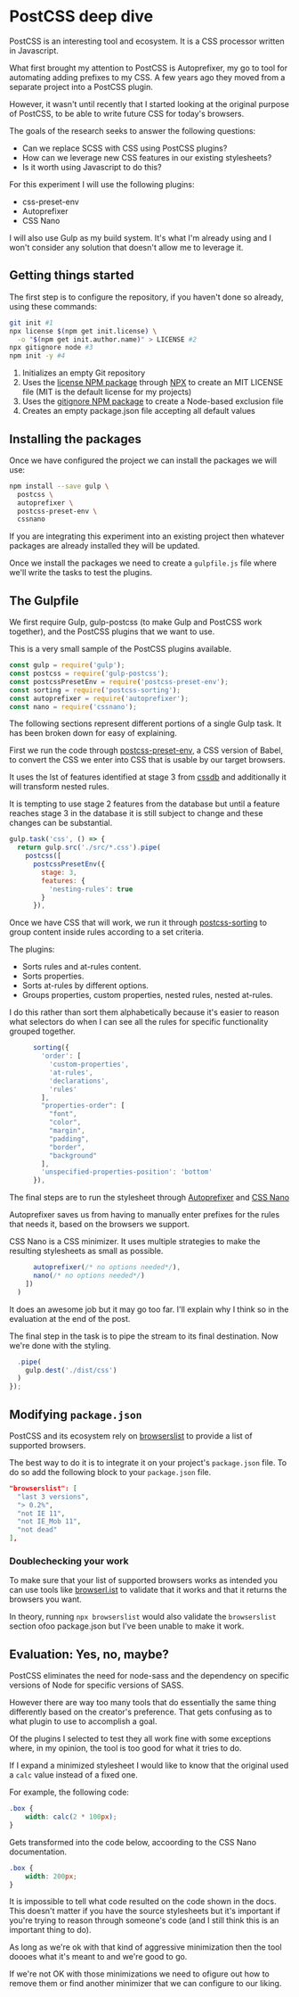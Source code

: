 # PostCSS deep dive

PostCSS is an interesting tool and ecosystem. It is a CSS processor written in Javascript.

What first brought my attention to PostCSS is Autoprefixer, my go to tool for automating adding prefixes to my CSS. A few years ago they moved from a separate project into a PostCSS plugin.

However, it wasn't until recently that I started looking at the original purpose of PostCSS, to be able to write future CSS for today's browsers.

The goals of the research seeks to answer the following questions:

* Can we replace SCSS with CSS using PostCSS plugins?
* How can we leverage new CSS features in our existing stylesheets?
* Is it worth using Javascript to do this?

For this experiment I will use the following plugins:

* css-preset-env
* Autoprefixer
* CSS Nano

I will also use Gulp as my build system. It's what I'm already using and I won't consider any solution that doesn't allow me to leverage it.

## Getting things started

The first step is to configure the repository, if you haven't done so already, using these commands:

```bash
git init #1
npx license $(npm get init.license) \
  -o "$(npm get init.author.name)" > LICENSE #2
npx gitignore node #3
npm init -y #4
```

1. Initializes an empty Git repository
2. Uses the [license NPM package](https://www.npmjs.com/package/license) through [NPX](https://www.npmjs.com/package/npx) to create an MIT LICENSE file (MIT is the default license for my projects)
3. Uses the [gitignore NPM package](https://www.npmjs.com/package/gitignore) to create a Node-based exclusion file
4. Creates an empty package.json file accepting all default values

## Installing the packages

Once we have configured the project we can install the packages we will use:

```bash
npm install --save gulp \
  postcss \
  autoprefixer \
  postcss-preset-env \
  cssnano
```

If you are integrating this experiment into an existing project then whatever packages are already installed they will be updated.

Once we install the packages we need to create a `gulpfile.js` file where we'll write the tasks to test the plugins.

## The Gulpfile

We first require Gulp, gulp-postcss (to make Gulp and PostCSS work together), and the PostCSS plugins that we want to use.

This is a very small sample of the PostCSS plugins available.

```js
const gulp = require('gulp');
const postcss = require('gulp-postcss');
const postcssPresetEnv = require('postcss-preset-env');
const sorting = require('postcss-sorting');
const autoprefixer = require('autoprefixer');
const nano = require('cssnano');
```

The following sections represent different portions of a single Gulp task. It has been broken down for easy of explaining.

First we run the code through [postcss-preset-env](https://preset-env.cssdb.org/), a CSS version of Babel, to convert the CSS we enter into CSS that is usable by our target browsers.

It uses the lst of features identified at stage 3 from [cssdb](https://preset-env.cssdb.org/features#stage-3) and additionally it will transform nested rules.

It is tempting to use stage 2 features from the database but until a feature reaches stage 3 in the database it is still subject to change and these changes can be substantial.

```js
gulp.task('css', () => {
  return gulp.src('./src/*.css').pipe(
    postcss([
      postcssPresetEnv({
        stage: 3,
        features: {
          'nesting-rules': true
        }
      }),
```

Once we have CSS that will work, we run it through [postcss-sorting](https://github.com/hudochenkov/postcss-sorting) to group content inside rules according to a set criteria.

The plugins:

* Sorts rules and at-rules content.
* Sorts properties.
* Sorts at-rules by different options.
* Groups properties, custom properties, nested rules, nested at-rules.

I do this rather than sort them alphabetically because it's easier to reason what selectors do when I can see all the rules for specific functionality grouped together.

```js
      sorting({
        'order': [
          'custom-properties',
          'at-rules',
          'declarations',
          'rules'
        ],
        "properties-order": [
          "font",
          "color",
          "margin",
          "padding",
          "border",
          "background"
        ],
        'unspecified-properties-position': 'bottom'
      }),
```

The final steps are to run the stylesheet through [Autoprefixer](https://github.com/postcss/autoprefixer) and [CSS Nano](https://cssnano.co/guides/)

Autoprefixer saves us from having to manually enter prefixes for the rules that needs it, based on the browsers we support.

CSS Nano is a CSS minimizer. It uses multiple strategies to make the resulting stylesheets as small as possible.

```js
      autoprefixer(/* no options needed*/),
      nano(/* no options needed*/)
    ])
  )
```

It does an awesome job but it may go too far. I'll explain why I think so in the evaluation at the end of the post.

The final step in the task is to pipe the stream to its final destination.  Now we're done with the styling.

```js
  .pipe(
    gulp.dest('./dist/css')
  )
});
```

## Modifying `package.json`

PostCSS and its ecosystem rely on [browserslist](https://twitter.com/browserslist) to provide a list of supported browsers.

The best way to do it is to integrate it on your project's `package.json` file. To do so add the following block to your `package.json` file.

```json
"browserslist": [
  "last 3 versions",
  "> 0.2%",
  "not IE 11",
  "not IE_Mob 11",
  "not dead"
],
```

### Doublechecking your work

To make sure that your list of supported browsers works as intended you can use tools like [browserl.ist](https://browserl.ist/) to validate that it works and that it returns the browsers you want.

In theory, running `npx browserslist` would also validate the `browserslist` section ofoo package.json but I've been unable to make it work.

## Evaluation: Yes, no, maybe?

PostCSS eliminates the need for node-sass and the dependency on specific versions of Node for specific versions of SASS.

However there are way too many tools that do essentially the same thing differently based on the creator's preference. That gets confusing as to what plugin to use to accomplish a goal.

Of the plugins I selected to test they all work fine with some exceptions where, in my opinion, the tool is too good for what it tries to do.

If I expand a minimized stylesheet I would like to know that the original used a `calc` value instead of a fixed one.

For example, the following code:

```css
.box {
    width: calc(2 * 100px);
}
```

Gets transformed into the code below, accoording to the CSS Nano documentation.

```css
.box {
    width: 200px;
}
```

It is impossible to tell what code resulted on the code shown in the docs. This doesn't matter if you have the source stylesheets but it's important if you're trying to reason through someone's code (and I still think this is an important thing to do).

As long as we're ok with that kind of aggressive minimization then the tool doooes what it's meant to and we're good to go.

If we're not OK with those minimizations we need to ofigure out how to remove them or find another minimizer that we can configure to our liking.
